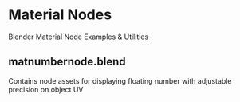 # Material Nodes

Blender Material Node Examples & Utilities

## matnumbernode.blend

Contains node assets for displaying floating number with adjustable precision on object UV
